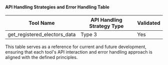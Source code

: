 #### API Handling Strategies and Error Handling Table
| Tool Name                       | API Handling Strategy Type                          | Validated |
|---------------------------------|----------------------------------------------------|-----------|
| get_registered_electors_data    | Type 3 | Yes       |

This table serves as a reference for current and future development, ensuring that each tool's API interaction and error handling approach is aligned with the defined principles.
